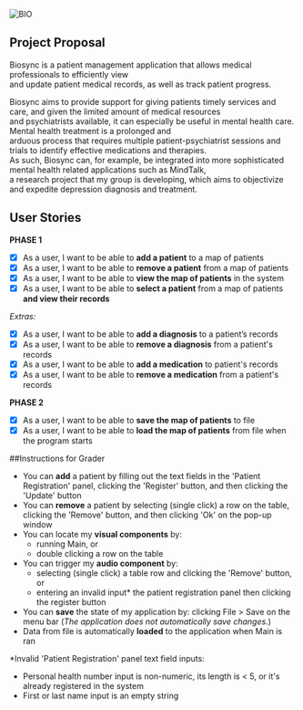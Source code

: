 ![BIO](https://media.github.students.cs.ubc.ca/user/9769/files/f9c50700-cd48-11ea-93b4-e8d320c9a598)

## Project Proposal
Biosync is a patient management application that allows medical professionals to efficiently view <br> 
and update patient medical records, as well as track patient progress. 

Biosync aims to provide support for giving patients timely services and care, and given the limited amount of medical 
resources <br> and psychiatrists available, it can especially be useful in mental health care. Mental health treatment 
is a prolonged and <br> arduous process that requires multiple patient-psychiatrist sessions and 
trials to identify effective medications and therapies. <br> As such, Biosync can, for example, be integrated into more 
sophisticated mental health related applications such as MindTalk, <br> a research project that my group is 
developing, which aims to objectivize and expedite depression diagnosis and treatment.


## User Stories

**PHASE 1**
- [x] As a user, I want to be able to **add a patient** to a map of patients
- [x] As a user, I want to be able to **remove a patient** from a map of patients
- [x] As a user, I want to be able to **view the map of patients** in the system
- [x] As a user, I want to be able to **select a patient** from a map of patients **and view their records**

*Extras:*
- [x] As a user, I want to be able to **add a diagnosis** to a patient’s records
- [x] As a user, I want to be able to **remove a diagnosis** from a patient's records
- [x] As a user, I want to be able to **add a medication** to patient's records
- [x] As a user, I want to be able to **remove a medication** from a patient's records

**PHASE 2**
- [x] As a user, I want to be able to **save the map of patients** to file
- [x] As a user, I want to be able to **load the map of patients** from file when the program starts

##Instructions for Grader
- You can **add** a patient by filling out the text fields in the 'Patient Registration' panel, 
  clicking the 'Register' button, and then clicking the 'Update' button
- You can **remove** a patient by selecting (single click) a row on the table, clicking the 'Remove' button, 
  and then clicking 'Ok' on the pop-up window  
- You can locate my **visual components** by:
    - running Main, or
    - double clicking a row on the table
- You can trigger my **audio component** by:
    - selecting (single click) a table row and clicking the 'Remove' button, or
    - entering an invalid input* the patient registration panel then clicking the register button
- You can **save** the state of my application by: clicking File > Save on the menu bar 
  (*The application does not automatically save changes.*)
- Data from file is automatically **loaded** to the application when Main is ran

\*Invalid 'Patient Registration' panel text field inputs:
- Personal health number input is non-numeric, its length is < 5, or it's already registered in the system
- First or last name input is an empty string